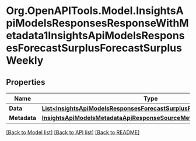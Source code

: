 # Org.OpenAPITools.Model.InsightsApiModelsResponsesResponseWithMetadata1InsightsApiModelsResponsesForecastSurplusForecastSurplusWeekly

## Properties

Name | Type | Description | Notes
------------ | ------------- | ------------- | -------------
**Data** | [**List&lt;InsightsApiModelsResponsesForecastSurplusForecastSurplusWeekly&gt;**](InsightsApiModelsResponsesForecastSurplusForecastSurplusWeekly.md) |  | [optional] 
**Metadata** | [**InsightsApiModelsMetadataApiResponseSourceMetadata**](InsightsApiModelsMetadataApiResponseSourceMetadata.md) |  | [optional] 

[[Back to Model list]](../README.md#documentation-for-models) [[Back to API list]](../README.md#documentation-for-api-endpoints) [[Back to README]](../README.md)

